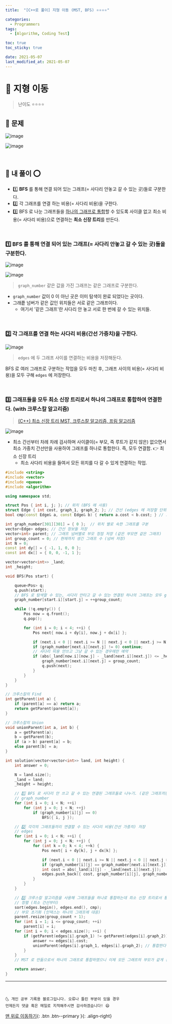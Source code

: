 ```yaml
---
title:  "[C++로 풀이] 지형 이동 (MST, BFS) ⭐⭐⭐⭐" 

categories:
  - Programmers
tags:
  - [Algorithm, Coding Test]

toc: true
toc_sticky: true

date: 2021-05-07
last_modified_at: 2021-05-07
---
```


# 📌 지형 이동

> 난이도 ⭐⭐⭐⭐

## 🚀 문제

![image](https://user-images.githubusercontent.com/42318591/117474560-ff1cd680-af95-11eb-90c1-0647e77daa5d.png)

![image](https://user-images.githubusercontent.com/42318591/117474650-1956b480-af96-11eb-84cb-db9044b35639.png)


<br>

## 🚀 내 풀이 ⭕

- 1️⃣ **BFS** 를 통해 연결 되어 있는 그래프(= 사다리 안놓고 갈 수 있는 곳)들로 구분한다.
- 2️⃣ 각 그래프를 연결 하는 비용(= 사다리 비용)을 구한다. 
- 3️⃣ BFS 로 나눈 그래프들을 <u>하나의 그래프로 통합</u>할 수 있도록 사이클 없고 최소 비용(= 사다리 비용)으로 연결하는 **최소 신장 트리**를 만든다.

<br>

### 1️⃣ BFS 를 통해 연결 되어 있는 그래프(= 사다리 안놓고 갈 수 있는 곳)들을 구분한다.

![image](https://user-images.githubusercontent.com/42318591/117604643-e0cefa80-b190-11eb-84aa-8cc53a26add5.png)

![image](https://user-images.githubusercontent.com/42318591/117605201-29d37e80-b192-11eb-9a51-88a35ddb3631.png)

> `graph_number` 같은 값을 가진 그래프는 같은 그래프로 구분한다.

- `graph_number` 값이 0 이 아닌 곳은 이미 탐색이 완료 되었다는 곳이다. 
- 그래픝 넘버가 같은 값인 위치들은 서로 같은 그래프이다.
  - 여기서 '같은 그래프'란 사다리 안 놓고 서로 한 번에 갈 수 있는 위치들.

<br>

### 2️⃣ 각 그래프를 연결 하는 사다리 비용(간선 가중치)을 구한다. 

![image](https://user-images.githubusercontent.com/42318591/117605886-ac107280-b193-11eb-844a-432409554322.png)

> `edges` 에 두 그래프 사이를 연결하는 비용을 저장해둔다.

BFS 로 여러 그래프로 구분하는 작업을 모두 마친 후, 그래프 사이의 비용(= 사다리 비용)을 모두 구해 `edges` 에 저장한다. 

<br>

### 3️⃣ 그래프들을 모두 최소 신장 트리로서 하나의 그래프로 통합하여 연결한다. (with 크루스칼 알고리즘)

> [(C++) 최소 신장 트리 MST, 크루스칼 알고리즘, 프림 알고리즘](https://ansohxxn.github.io/algorithm/mst/)

![image](https://user-images.githubusercontent.com/42318591/117605993-f134a480-b193-11eb-98f1-4c615d2c3997.png)

- 최소 간선부터 차례 차례 검사하며 사이클이(= 부모, 즉 루트가 같지 않은) 없으면서 최소 가중치 간선만을 사용하여 그래프를 하나로 통합한다. 즉, 모두 연결함. 👉 최소 신장 트리 
  - 최소 사다리 비용을 들여서 모든 위치를 다 갈 수 있게 연결하는 작업.


```cpp
#include <string>
#include <vector>
#include <queue>
#include <algorithm>

using namespace std;

struct Pos { int i, j; }; // 위치 (BFS 에 사용)
struct Edge { int cost, graph_1, graph_2; }; // 간선 (edges 에 저장할 단위로 비용, 간선의 양 끝점 함께 묶어 저장)
bool cmp(const Edge& a, const Edge& b) { return a.cost < b.cost; } // 크루스칼은 가중치 별 오름차순 정렬이 필요하기 떄문에 비용으로 크기 따지는 비교 함수 마련

int graph_number[301][301] = { 0 };  // 위치 별로 속한 그래프를 구분
vector<Edge> edges; // 간선 정보들 저장
vector<int> parent; // 그래프 넘버별로 부모 정점 저장 (같은 부모면 같은 그래프)
int group_count = 0; // 현재까지 생긴 그래프 수 (넘버 저장)
int N = 0;
const int dy[] = { -1, 1, 0, 0 };
const int dx[] = { 0, 0, -1, 1 };

vector<vector<int>> _land;
int _height;

void BFS(Pos start) {

    queue<Pos> q;
    q.push(start);
    // BFS 로 탐색할 수 있는, 사다리 안타고 갈 수 있는 연결된 하나의 그래프는 모두 graph_number[start.i][start.j] 로 통일되어 같은 그래프임을 표시할 것
    graph_number[start.i][start.j] = ++group_count;

    while (!q.empty()) {
        Pos now = q.front();
        q.pop();

        for (int i = 0; i < 4; ++i) {
            Pos next{ now.i + dy[i], now.j + dx[i] };

            if (next.i < 0 || next.i >= N || next.j < 0 || next.j >= N) continue;
            if (graph_number[next.i][next.j] != 0) continue;
            // 사다리 비용 안쓰고 그냥 갈 수 있는 경우에만 예약 
            if (abs(_land[now.i][now.j] - _land[next.i][next.j]) <= _height) {
                graph_number[next.i][next.j] = group_count;
                q.push(next);
            }
        }
    }
}

// 크루스칼의 Find
int getParent(int a) {
    if (parent[a] == a) return a;
    return getParent(parent[a]);
}

// 크루스칼의 Union
void unionParent(int a, int b) {
    a = getParent(a);
    b = getParent(b);
    if (a > b) parent[a] = b;
    else parent[b] = a;
}

int solution(vector<vector<int>> land, int height) {
    int answer = 0;

    N = land.size();
    _land = land;
    _height = height;

    // 1️⃣ BFS 로 사다리 안 쓰고 갈 수 있는 연결된 그래프들로 나누기. (같은 그래프끼린 같은 번호 부여)
    // graph_number
    for (int i = 0; i < N; ++i)
        for (int j = 0; j < N; ++j)
            if (graph_number[i][j] == 0)
                BFS({ i, j });

    // 2️⃣ 각각의 그래프들끼리 연결할 수 있는 사다리 비용(간선 가중치) 저장 
    // edges
    for (int i = 0; i < N; ++i) {
        for (int j = 0; j < N; ++j) {
            for (int k = 0; k < 4; ++k) {
                Pos next{ i + dy[k], j + dx[k] };

                if (next.i < 0 || next.i >= N || next.j < 0 || next.j >= N) continue;
                if (graph_number[i][j] == graph_number[next.i][next.j]) continue; // 같은 그래프면 사다리 놓을 필요 없음
                int cost = abs(_land[i][j] - _land[next.i][next.j]);
                edges.push_back({ cost, graph_number[i][j], graph_number[next.i][next.j] });
            }
        }
    }

    // 3️⃣ 크루스칼 알고리즘을 사용해 그래프들을 하나로 통합하는데 최소 신장 트리로서 통합한다. (최소의 사다리 비용을 들여서 사이클 없이)
    // 정렬 (최소 간선부터)
    sort(edges.begin(), edges.end(), cmp); 
    // 부모 초기화 (인덱스는 하나의 그래프에 대응)
    parent.resize(group_count + 1);
    for (int i = 1; i <= group_count; ++i)
        parent[i] = i;
    for (int i = 0; i < edges.size(); ++i) {
        if (getParent(edges[i].graph_1) != getParent(edges[i].graph_2)) { // 부모가 같지 않다면 (즉, 같은 그래프가 아니라면)
            answer += edges[i].cost;
            unionParent(edges[i].graph_1, edges[i].graph_2); // 통합한다.
        }
    }
    // MST 로 만듦으로서 하나의 그래프로 통합하였으니 이제 모든 그래프의 부모가 같게 된다.

    return answer;
}
```

***
<br>

    🌜 개인 공부 기록용 블로그입니다. 오류나 틀린 부분이 있을 경우 
    언제든지 댓글 혹은 메일로 지적해주시면 감사하겠습니다! 😄

[맨 위로 이동하기](#){: .btn .btn--primary }{: .align-right}